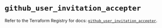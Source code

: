 # `github_user_invitation_accepter`

Refer to the Terraform Registry for docs: [`github_user_invitation_accepter`](https://registry.terraform.io/providers/integrations/github/5.45.0/docs/resources/user_invitation_accepter).
